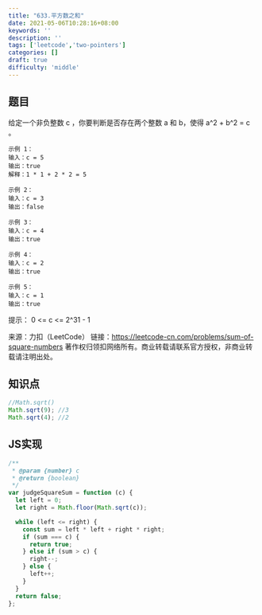 ```yaml
---
title: "633.平方数之和"
date: 2021-05-06T10:28:16+08:00
keywords: ''
description: ''
tags: ['leetcode','two-pointers']
categories: []
draft: true
difficulty: 'middle'
---
```


## 题目

给定一个非负整数 c ，你要判断是否存在两个整数 a 和 b，使得 a^2 + b^2 = c 。

```
示例 1：
输入：c = 5
输出：true
解释：1 * 1 + 2 * 2 = 5

示例 2：
输入：c = 3
输出：false

示例 3：
输入：c = 4
输出：true

示例 4：
输入：c = 2
输出：true

示例 5：
输入：c = 1
输出：true
```

提示：
0 <= c <= 2^31 - 1

来源：力扣（LeetCode）
链接：https://leetcode-cn.com/problems/sum-of-square-numbers
著作权归领扣网络所有。商业转载请联系官方授权，非商业转载请注明出处。

## 知识点 

```javascript
//Math.sqrt()
Math.sqrt(9); //3
Math.sqrt(4); //2
```

## JS实现

```javascript
/**
 * @param {number} c
 * @return {boolean}
 */
var judgeSquareSum = function (c) {
  let left = 0;
  let right = Math.floor(Math.sqrt(c));

  while (left <= right) {
    const sum = left * left + right * right;
    if (sum === c) {
      return true;
    } else if (sum > c) {
      right--;
    } else {
      left++;
    }
  }
  return false;
};
```
